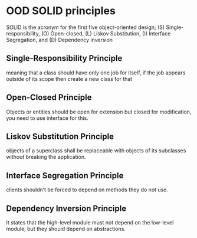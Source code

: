 # OOD SOLID principles
SOLID is the acronym for the first five object-oriented design; (S) Single-responsibility, (O) Open-closed, (L) Liskov Substitution, (I) Interface Segregation, and (D) Dependency inversion

## Single-Responsibility Principle
meaning that a class should have only one job for itself, if the job appears outside of its scope then create a new class for that

## Open-Closed Principle
Objects or entities should be open for extension but closed for modification, you need to use interface for this.

## Liskov Substitution Principle
objects of a superclass shall be replaceable with objects of its subclasses without breaking the application.

## Interface Segregation Principle
clients shouldn’t be forced to depend on methods they do not use.

## Dependency Inversion Principle
It states that the high-level module must not depend on the low-level module, but they should depend on abstractions.
